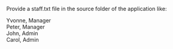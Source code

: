 Provide a staff.txt file in the source folder of the application like:

Yvonne, Manager  
Peter, Manager  
John, Admin  
Carol, Admin  